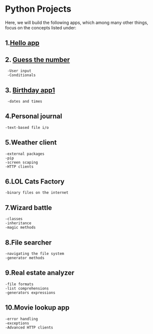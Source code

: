 
# Python Projects

Here, we will build the following apps, which among many other things, focus on the concepts listed under:





## 1.[Hello app](https://github.com/Manisha868/Python-s-Project/blob/main/01_hello.ipynb)
## 2. [Guess the number](https://github.com/Manisha868/Python-s-Project/blob/main/02_Guess_the_Number.ipynb)
     -User input 
     -Conditionals
## 3. [Birthday app1](https://github.com/Manisha868/Python-s-Project/blob/main/03_Birthday_app.ipynb)
     -dates and times
## 4.Personal journal 
    -text-based file i/o
## 5.Weather client 
    -external packages 
    -pip 
    -screen scaping 
    -HTTP clients
## 6.LOL Cats Factory
    -binary files on the internet 
## 7.Wizard battle 
    -classes 
    -inheritance 
    -magic methods
## 8.File searcher
    -navigating the file system 
    -generator methods
## 9.Real estate analyzer 
    -file formats 
    -list comprehensions 
    -generators expressions
## 10.Movie lookup app
    -error handling
    -exceptions
    -Advanced HTTP clients
